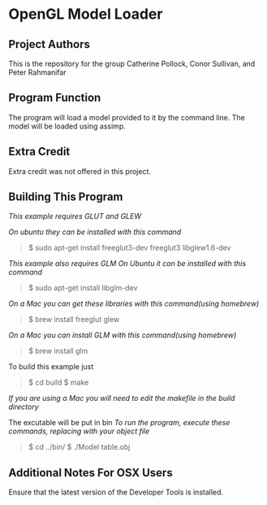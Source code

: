 OpenGL Model Loader
===================

Project Authors
---------------
This is the repository for the group Catherine Pollock, Conor Sullivan, and Peter Rahmanifar

Program Function
----------------
The program will load a model provided to it by the command line. The model will be loaded using assimp.

Extra Credit
------------
Extra credit was not offered in this project.

Building This Program
---------------------

*This example requires GLUT and GLEW* 

*On ubuntu they can be installed with this command*

>$ sudo apt-get install freeglut3-dev freeglut3 libglew1.6-dev

*This example also requires GLM*
*On Ubuntu it can be installed with this command*

>$ sudo apt-get install libglm-dev

*On a Mac you can get these libraries with this command(using homebrew)*
>$ brew install freeglut glew

*On a Mac you can install GLM with this command(using homebrew)*
>$ brew install glm

To build this example just 

>$ cd build
>$ make

*If you are using a Mac you will need to edit the makefile in the build directory*

The excutable will be put in bin
*To run the program, execute these commands, replacing with your object file*

>$ cd ../bin/
>$ ./Model table.obj

Additional Notes For OSX Users
------------------------------

Ensure that the latest version of the Developer Tools is installed.
